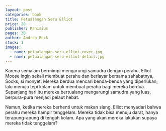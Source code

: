 ```yaml
---
layout: post
categories: book
title: Petualangan Seru Elliot
price: 20
publisher: Kanisius
pages: 30
author: Andrea Beck
stock: 1
images:
  - name: petualangan-seru-elliot-cover.jpg
  - name: petualangan-seru-elliot-detail.jpg
---
```


Karena semalam bermimpi mengarungi samudra dengan perahu, Elliot Moose ingin sekali membuat perahu dan berlayar bersama sahabatnya, Socks, si monyet. Mereka berdua mencari benda-benda yang diperlukan, lalu menuju tepi kolam untuk membuat perahu bagi mereka berdua. Sepanjang hari itu mereka bertualang mengarungi samudra yang luas, berpura-pura menjadi pelaut hebat.

Namun, ketika mereka berhenti untuk makan siang, Elliot menyadari bahwa perahu mereka hampir tenggelam. Mereka tidak bisa menuju darat, hanya terapung-apung di tengah kolam. Apa yang akan mereka lakukan supaya mereka tidak tenggelam?